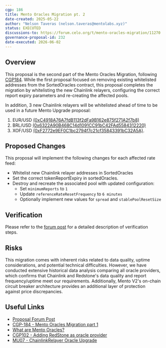 ```yaml
---
cgp: 186
title: Mento Oracles Migration pt. 2
date-created: 2025-05-22
author: "Nelson Taveras (nelson.taveras@mentolabs.xyz)"
status: EXECUTED
discussions-to: https://forum.celo.org/t/mento-oracles-migration/11270
governance-proposal-id: 232
date-executed: 2026-06-02
---
```


## Overview

This proposal is the second part of the Mento Oracles Migration, following [CGP184](https://github.com/celo-org/governance/blob/main/CGPs/cgp-0184.md). While the first proposal focused on removing existing whitelisted addresses from the SortedOracles contract, this proposal completes the migration by whitelisting the new Chainlink relayers, configuring the correct report expiry parameters and re-creating the affected pools.

In addition, 3 new Chainlink relayers will be whitelisted ahead of time to be used in a future Mento Upgrade proposal:

1. EUR/USD [(0xC4918A76A7fdB113f2dFa9B162e875f271A2f7b8)](https://celoscan.io/address/0xC4918A76A7fdB113f2dFa9B162e875f271A2f7b8)
2. BRL/USD [(0x6322A90B468C14d1091CC91bC42FAd5584312220)](https://celoscan.io/address/0x6322A90B468C14d1091CC91bC42FAd5584312220)
3. XOF/USD [(0xF2772e9EF0C1bc2794f7c21cf35843391bC32A5A)](https://celoscan.io/address/0xF2772e9EF0C1bc2794f7c21cf35843391bC32A5Aa).

## Proposed Changes

This proposal will implement the following changes for each affected rate feed:

- Whitelist new Chainlink relayer addresses in SortedOracles
- Set the correct tokenReportExpiry in sortedOracles.
- Destroy and recreate the associated pool with updated configuration:
  - Set `minimumReports` to `1`
  - Update `referenceRateResetFrequency` to `6 minutes`
  - Optionally implement new values for `spread` and `stablePoolResetSize`

## Verification

Please refer to the [forum post](https://forum.celo.org/t/mento-oracles-migration/11270) for a detailed description of verification steps.

## Risks

This migration comes with inherent risks related to data quality, uptime considerations, and potential technical difficulties. However, we have conducted extensive historical data analysis comparing all oracle providers, which confirms that Chainlink and Redstone's data quality and report frequency/uptime meet our requirements. Additionally, Mento V2's on-chain circuit breaker architecture provides an additional layer of protection against price discrepancies.

## Useful Links

- [Proposal Forum Post](https://forum.celo.org/t/mento-oracles-migration/11270)
- [CGP-184 - Mento Oracles Migration part 1](https://github.com/celo-org/governance/blob/main/CGPs/cgp-0184.md)
- [What are Mento Oracles?](https://docs.mento.org/mento/protocol-concepts/oracles)
- [CGP102 - Adding RedStone as oracle provider](https://mondo.celo.org/governance/cgp-102)
- [MU07 - ChainlinkRelayer Oracle Upgrade](https://mondo.celo.org/governance/cgp-146)
